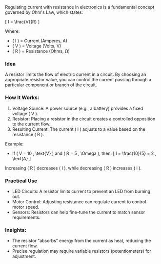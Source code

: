 Regulating current with resistance in electronics is a fundamental concept governed by Ohm's Law, which states:

\[
I = \frac{V}{R}
\]

Where:
- \( I \) = Current (Amperes, A)
- \( V \) = Voltage (Volts, V)
- \( R \) = Resistance (Ohms, Ω)

### Idea
A resistor limits the flow of electric current in a circuit. By choosing an appropriate resistor value, you can control the current passing through a particular component or branch of the circuit.

### How It Works:
1. Voltage Source: A power source (e.g., a battery) provides a fixed voltage \( V \).
2. Resistor: Placing a resistor in the circuit creates a controlled opposition to the current flow.
3. Resulting Current: The current \( I \) adjusts to a value based on the resistance \( R \).

Example:
- If \( V = 10 \, \text{V} \) and \( R = 5 \, \Omega \), then:
  \[
  I = \frac{10}{5} = 2 \, \text{A}
  \]

Increasing \( R \) decreases \( I \), while decreasing \( R \) increases \( I \).

### Practical Use
- LED Circuits: A resistor limits current to prevent an LED from burning out.
- Motor Control: Adjusting resistance can regulate current to control motor speed.
- Sensors: Resistors can help fine-tune the current to match sensor requirements.

### Insights:
- The resistor "absorbs" energy from the current as heat, reducing the current flow.
- Precise regulation may require variable resistors (potentiometers) for adjustment.
